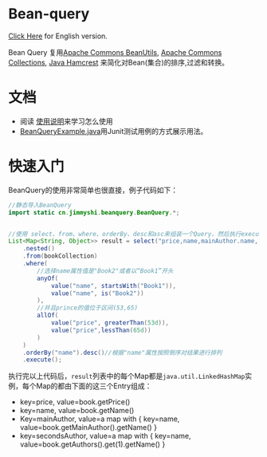 Bean-query
==========

[Click Here](./README_en.md) for English version.

Bean Query 复用[Apache Commons BeanUtils](http://commons.apache.org/proper/commons-beanutils/), [Apache Commons Collections](http://commons.apache.org/proper/commons-collections/), [Java Hamcrest](http://hamcrest.org/JavaHamcrest/) 
来简化对Bean(集合)的排序,过滤和转换。

# 文档

* 阅读 [使用说明](./docs/user_guide_cn.md)来学习怎么使用
* [BeanQueryExample.java](./src/test/java/cn/jimmyshi/beanquery/example/BeanQueryExample.java)用Junit测试用例的方式展示用法。

# 快速入门

BeanQuery的使用非常简单也很直接，例子代码如下：
```java
//静态导入BeanQuery
import static cn.jimmyshi.beanquery.BeanQuery.*;


//使用 select、from、where、orderBy、desc和asc来组装一个Query，然后执行execute方法来获得结果。
List<Map<String, Object>> result = select("price,name,mainAuthor.name, authors[1].name as secondAuthor.name")
    .nested()
    .from(bookCollection)
    .where(
        //选择name属性值是"Book2"或者以“Book1”开头
        anyOf(
            value("name", startsWith("Book1")),
            value("name", is("Book2"))
        ),
        //并且prince的值位于区间(53,65)
        allOf(
            value("price", greaterThan(53d)),
            value("price",lessThan(65d))
        )
    )
    .orderBy("name").desc()//根据"name"属性按照倒序对结果进行排列
    .execute();
```
执行完以上代码后，`result`列表中的每个Map都是`java.util.LinkedHashMap`实例，每个Map的都由下面的这三个Entry组成：

* key=price, value=book.getPrice()
* key=name, value=book.getName()
* Key=mainAuthor, value=a map with { key=name, value=book.getMainAuthor().getName() }
* key=secondsAuthor, value=a map with { key=name,  value=book.getAuthors().get(1).getName() }

